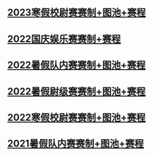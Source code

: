 
## [2023寒假校尉赛赛制+图池+赛程](https://docs.qq.com/sheet/DQ3NDYldqWGd2WGZ3?tdsourcetag=s_macqq_grpfile&tab=BB08J2)


## [2022国庆娱乐赛赛制+赛程](https://docs.qq.com/sheet/DQ0hCakZJR1FxelZr?tdsourcetag=s_macqq_grpfile&tab=BB08J2)


## [2022暑假队内赛赛制+图池+赛程](https://docs.qq.com/sheet/DQ1h2T3V4QldWUUlm?tdsourcetag=s_macqq_grpfile&tab=BB08J2)


## [2022暑假尉级赛赛制+图池+赛程](https://docs.qq.com/sheet/DQ1p0T0RmR1BNSURP?tdsourcetag=s_macqq_grpfile&tab=BB08J2)

## [2022寒假校尉赛赛制+图池+赛程](https://docs.qq.com/sheet/DQ0dKbUtYcm1ldllm?tdsourcetag=s_macqq_grpfile&tab=BB08J2)


## [2021暑假队内赛赛制+图池+赛程](https://docs.qq.com/sheet/DSFVmTnRMSGFIVk96?tdsourcetag=s_macqq_grpfile&tab=BB08J2)